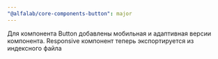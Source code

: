 ```yaml
---
"@alfalab/core-components-button": major
---
```


Для компонента Button добавлены мобильная и адаптивная версии компонента. Responsive компонент теперь экспортируется из индексного файла
